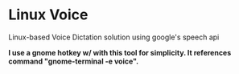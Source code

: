 # Linux Voice
Linux-based Voice Dictation solution using google's speech api

<b>I use a gnome hotkey w/ with this tool for simplicity. It references command "gnome-terminal -e voice".</b>